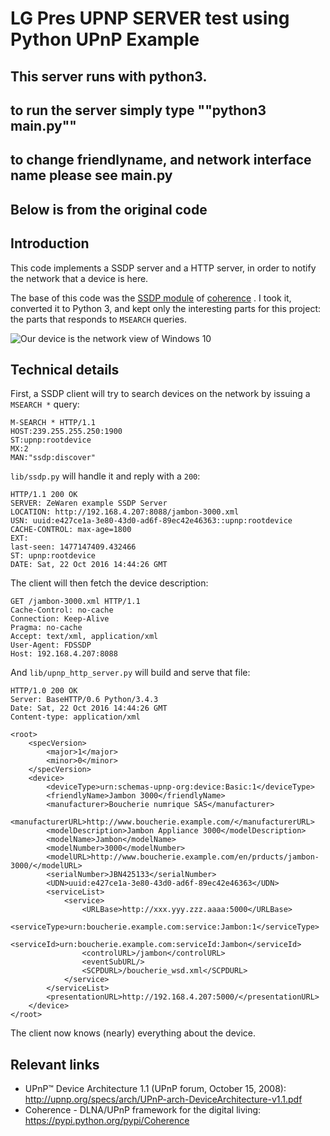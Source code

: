 # LG Pres UPNP SERVER test using Python UPnP Example 

## This server runs with python3.
## to run the server simply type ""python3 __main__.py""
## to change friendlyname, and network interface name please see __main__.py

## Below is from the original code

## Introduction

This code implements a SSDP server and a HTTP server, in order to notify the network that a device is here.

The base of this code was the [SSDP module](https://github.com/palfrey/coherence/blob/master/coherence/upnp/core/ssdp.py) of [coherence](http://coherence.beebits.net) .
I took it, converted it to Python 3, and kept only the interesting parts for this project: the parts that responds to `MSEARCH` queries.
 
![Our device is the network view of Windows 10](a-upnp-device-visible-in-the-network-center-of-windows-10.png "Our device is the network view ofWindows 10")

## Technical details

First, a SSDP client will try to search devices on the network by issuing
a `MSEARCH *` query:

    M-SEARCH * HTTP/1.1
    HOST:239.255.255.250:1900
    ST:upnp:rootdevice
    MX:2
    MAN:"ssdp:discover"

`lib/ssdp.py` will handle it and reply with a `200`:

    HTTP/1.1 200 OK
    SERVER: ZeWaren example SSDP Server
    LOCATION: http://192.168.4.207:8088/jambon-3000.xml
    USN: uuid:e427ce1a-3e80-43d0-ad6f-89ec42e46363::upnp:rootdevice
    CACHE-CONTROL: max-age=1800
    EXT: 
    last-seen: 1477147409.432466
    ST: upnp:rootdevice
    DATE: Sat, 22 Oct 2016 14:44:26 GMT

The client will then fetch the device description:

    GET /jambon-3000.xml HTTP/1.1
    Cache-Control: no-cache
    Connection: Keep-Alive
    Pragma: no-cache
    Accept: text/xml, application/xml
    User-Agent: FDSSDP
    Host: 192.168.4.207:8088


And `lib/upnp_http_server.py` will build and serve that file:

    HTTP/1.0 200 OK
    Server: BaseHTTP/0.6 Python/3.4.3
    Date: Sat, 22 Oct 2016 14:44:26 GMT
    Content-type: application/xml
    
    <root>
        <specVersion>
            <major>1</major>
            <minor>0</minor>
        </specVersion>
        <device>
            <deviceType>urn:schemas-upnp-org:device:Basic:1</deviceType>
            <friendlyName>Jambon 3000</friendlyName>
            <manufacturer>Boucherie numrique SAS</manufacturer>
            <manufacturerURL>http://www.boucherie.example.com/</manufacturerURL>
            <modelDescription>Jambon Appliance 3000</modelDescription>
            <modelName>Jambon</modelName>
            <modelNumber>3000</modelNumber>
            <modelURL>http://www.boucherie.example.com/en/prducts/jambon-3000/</modelURL>
            <serialNumber>JBN425133</serialNumber>
            <UDN>uuid:e427ce1a-3e80-43d0-ad6f-89ec42e46363</UDN>
            <serviceList>
                <service>
                    <URLBase>http://xxx.yyy.zzz.aaaa:5000</URLBase>
                    <serviceType>urn:boucherie.example.com:service:Jambon:1</serviceType>
                    <serviceId>urn:boucherie.example.com:serviceId:Jambon</serviceId>
                    <controlURL>/jambon</controlURL>
                    <eventSubURL/>
                    <SCPDURL>/boucherie_wsd.xml</SCPDURL>
                </service>
            </serviceList>
            <presentationURL>http://192.168.4.207:5000/</presentationURL>
        </device>
    </root>

The client now knows (nearly) everything about the device.

## Relevant links

 * UPnP™ Device Architecture 1.1 (UPnP forum, October 15, 2008): http://upnp.org/specs/arch/UPnP-arch-DeviceArchitecture-v1.1.pdf
 * Coherence - DLNA/UPnP framework for the digital living:  https://pypi.python.org/pypi/Coherence
